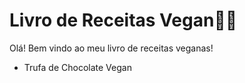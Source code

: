 # Livro de Receitas Vegan:woman_cook:

Olá! Bem vindo ao meu livro de receitas veganas!

- Trufa de Chocolate Vegan